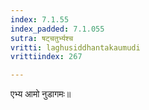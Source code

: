 ```yaml
---
index: 7.1.55
index_padded: 7.1.055
sutra: षट्चतुर्भ्यश्च
vritti: laghusiddhantakaumudi
vrittiindex: 267

---
```

एभ्य आमो नुडागमः॥